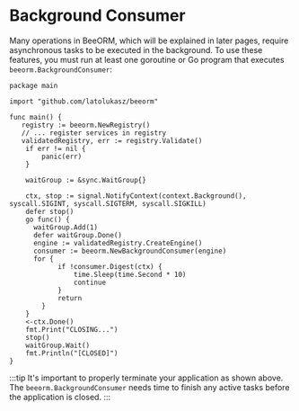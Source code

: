 # Background Consumer

Many operations in BeeORM, which will be explained in later pages, require asynchronous tasks to be executed in the background. To use these features, you must run at least one goroutine or Go program that executes `beeorm.BackgroundConsumer`:

```go{21-28}
package main

import "github.com/latolukasz/beeorm"

func main() {
   registry := beeorm.NewRegistry()
   // ... register services in registry
   validatedRegistry, err := registry.Validate()
    if err != nil {
        panic(err)
    }
    
    waitGroup := &sync.WaitGroup{}
    
    ctx, stop := signal.NotifyContext(context.Background(), syscall.SIGINT, syscall.SIGTERM, syscall.SIGKILL)
    defer stop()
    go func() {
      waitGroup.Add(1)
      defer waitGroup.Done()
      engine := validatedRegistry.CreateEngine()
      consumer := beeorm.NewBackgroundConsumer(engine)
      for {
			if !consumer.Digest(ctx) {
				time.Sleep(time.Second * 10)
				continue
			}
			return
		}
    }
    <-ctx.Done()
    fmt.Print("CLOSING...")
    stop()
    waitGroup.Wait()
    fmt.Println("[CLOSED]")
}
```

:::tip
It's important to properly terminate your application as shown above. The `beeorm.BackgroundConsumer` needs time to finish any active tasks before the application is closed.
:::